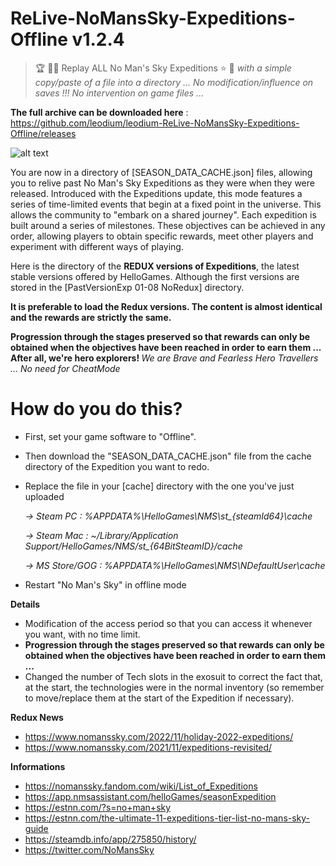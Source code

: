 # ReLive-NoMansSky-Expeditions-Offline v1.2.4

> :trophy: :man_astronaut: Replay ALL No Man's Sky Expeditions :star: :rocket:
<i>with a simple copy/paste of a file into a directory ... No modification/influence on saves !!! No intervention on game files ...</i>


**The full archive can be downloaded here** : https://github.com/leodium/leodium-ReLive-NoMansSky-Expeditions-Offline/releases

![alt text](https://raw.githubusercontent.com/leodium/leodium-ReLive-NoMansSky-Expeditions-Offline/main/NMS_ExpeditionsOffline_mini.jpeg?raw=true)

You are now in a directory of [SEASON_DATA_CACHE.json] files, allowing you to relive past No Man's Sky Expeditions as they were when they were released. Introduced with the Expeditions update, this mode features a series of time-limited events that begin at a fixed point in the universe. This allows the community to "embark on a shared journey". Each expedition is built around a series of milestones. These objectives can be achieved in any order, allowing players to obtain specific rewards, meet other players and experiment with different ways of playing.

Here is the directory of the **REDUX versions of Expeditions**, the latest stable versions offered by HelloGames.
Although the first versions are stored in the [PastVersionExp 01-08 NoRedux] directory.

**It is preferable to load the Redux versions. The content is almost identical and the rewards are strictly the same.**

<b>Progression through the stages preserved so that rewards can only be obtained when the objectives have been reached in order to earn them ... After all, we're hero explorers! </b>
<i>We are Brave and Fearless Hero Travellers ... No need for CheatMode</i>

# How do you do this?
- First, set your game software to "Offline".
- Then download the "SEASON_DATA_CACHE.json" file from the cache directory of the Expedition you want to redo.
- Replace the file in your [cache] directory with the one you've just uploaded

  <i>-> Steam PC : %APPDATA%\HelloGames\NMS\st_{steamId64}\cache

  -> Steam Mac : ~/Library/Application Support/HelloGames/NMS/st_{64BitSteamID}/cache

  -> MS Store/GOG : %APPDATA%\HelloGames\NMS\NDefaultUser\cache</i>

- Restart "No Man's Sky" in offline mode

<b>Details</b>
- Modification of the access period so that you can access it whenever you want, with no time limit.
- <b>Progression through the stages preserved so that rewards can only be obtained when the objectives have been reached in order to earn them ...</b>
- Changed the number of Tech slots in the exosuit to correct the fact that, at the start, the technologies were in the normal inventory (so remember to move/replace them at the start of the Expedition if necessary).

**Redux News**
- https://www.nomanssky.com/2022/11/holiday-2022-expeditions/
- https://www.nomanssky.com/2021/11/expeditions-revisited/

**Informations**
- https://nomanssky.fandom.com/wiki/List_of_Expeditions
- https://app.nmsassistant.com/helloGames/seasonExpedition
- https://estnn.com/?s=no+man+sky
- https://estnn.com/the-ultimate-11-expeditions-tier-list-no-mans-sky-guide
- https://steamdb.info/app/275850/history/
- https://twitter.com/NoMansSky
